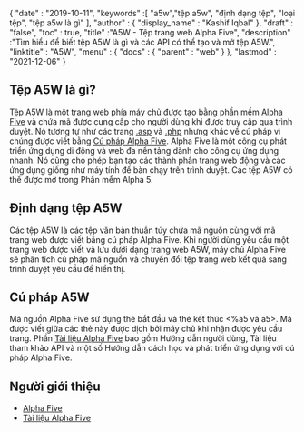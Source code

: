 {
  "date" : "2019-10-11",
  "keywords" :[ "a5w","tệp a5w", "định dạng tệp", "loại tệp", "tệp a5w là gì" ],
  "author" : {
    "display_name" : "Kashif Iqbal"
},
  "draft" : "false",
  "toc" : true,
  "title" :"A5W - Tệp trang web Alpha Five",
  "description" :"Tìm hiểu để biết tệp A5W là gì và các API có thể tạo và mở tệp A5W.",
  "linktitle" : "A5W",
  "menu" : {
    "docs" : {
      "parent" : "web"
}
},
  "lastmod" : "2021-12-06"
}

## Tệp A5W là gì?

Tệp A5W là một trang web phía máy chủ được tạo bằng phần mềm [Alpha Five](https://www.alphasoftware.com/) và chứa mã được cung cấp cho người dùng khi được truy cập qua trình duyệt. Nó tương tự như các trang [.asp](/vi/web/asp/) và [.php](/vi/web/php/) nhưng khác về cú pháp vì chúng được viết bằng [Cú pháp Alpha Five](https://documentation.alphasoftware.com/documentation/pages/GettingStarted/index.html). Alpha Five là một công cụ phát triển ứng dụng di động và web đa nền tảng dành cho công cụ ứng dụng nhanh. Nó cũng cho phép bạn tạo các thành phần trang web động và các ứng dụng giống như máy tính để bàn chạy trên trình duyệt. Các tệp A5W có thể được mở trong Phần mềm Alpha 5.

## Định dạng tệp A5W

Các tệp A5W là các tệp văn bản thuần túy chứa mã nguồn cùng với mã trang web được viết bằng cú pháp Alpha Five. Khi người dùng yêu cầu một trang web được viết và lưu dưới dạng trang web A5W, máy chủ Alpha Five sẽ phân tích cú pháp mã nguồn và chuyển đổi tệp trang web kết quả sang trình duyệt yêu cầu để hiển thị.

## Cú pháp A5W

Mã nguồn Alpha Five sử dụng thẻ bắt đầu và thẻ kết thúc <%a5 và a5>. Mã được viết giữa các thẻ này được dịch bởi máy chủ khi nhận được yêu cầu trang. Phần [Tài liệu Alpha Five](https://documentation.alphasoftware.com/documentation/pages/index.html) bao gồm Hướng dẫn người dùng, Tài liệu tham khảo API và một số Hướng dẫn cách học và phát triển ứng dụng với cú pháp Alpha Five.

## Người giới thiệu

* [Alpha Five](https://www.alphasoftware.com/)
* [Tài liệu Alpha Five](https://documentation.alphasoftware.com/documentation/pages/index.html)

